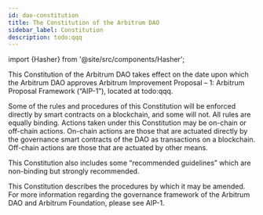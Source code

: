 ```yaml
---
id: dao-constitution
title: The Constitution of the Arbitrum DAO
sidebar_label: Constitution
description: todo:qqq
---
```


import {Hasher} from '@site/src/components/Hasher';

<div id="constitution" contentEditable="true" suppressContentEditableWarning={true}>
   <p>This Constitution of the Arbitrum DAO takes effect on the date upon which the Arbitrum DAO approves Arbitrum Improvement Proposal – 1: Arbitrum Proposal Framework (“AIP-1”), located at todo:qqq.</p>

   <p>Some of the rules and procedures of this Constitution will be enforced directly by smart contracts on a blockchain, and some will not. All rules are equally binding. Actions taken under this Constitution may be on-chain or off-chain actions. On-chain actions are those that are actuated directly by the governance smart contracts of the DAO as transactions on a blockchain. Off-chain actions are those that are actuated by other means.</p>

   <p>This Constitution also includes some “recommended guidelines” which are non-binding but strongly recommended.</p>

   <p>This Constitution describes the procedures by which it may be amended. For more information regarding the governance framework of the Arbitrum DAO and Arbitrum Foundation, please see AIP-1.</p>
</div>

<Hasher targetElementId="constitution" />
